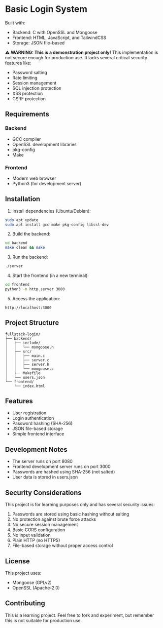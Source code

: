 # Basic Login System

Built with:
- Backend: C with OpenSSL and Mongoose
- Frontend: HTML, JavaScript, and TailwindCSS
- Storage: JSON file-based

⚠️ **WARNING: This is a demonstration project only!** 
This implementation is not secure enough for production use. It lacks several critical security features like:
- Password salting
- Rate limiting
- Session management
- SQL injection protection
- XSS protection
- CSRF protection

## Requirements

### Backend
- GCC compiler
- OpenSSL development libraries
- pkg-config
- Make

### Frontend
- Modern web browser
- Python3 (for development server)

## Installation

1. Install dependencies (Ubuntu/Debian):
```bash
sudo apt update
sudo apt install gcc make pkg-config libssl-dev
```

2. Build the backend:
```bash
cd backend
make clean && make
```

3. Run the backend:
```bash
./server
```

4. Start the frontend (in a new terminal):
```bash
cd frontend
python3 -m http.server 3000
```

5. Access the application:
```
http://localhost:3000
```

## Project Structure

```
fullstack-login/
├── backend/
│   ├── include/
│   │   └── mongoose.h
│   ├── src/
│   │   ├── main.c
│   │   ├── server.c
│   │   ├── server.h
│   │   └── mongoose.c
│   ├── Makefile
│   └── users.json
└── frontend/
    └── index.html
```

## Features
- User registration
- Login authentication
- Password hashing (SHA-256)
- JSON file-based storage
- Simple frontend interface

## Development Notes

- The server runs on port 8080
- Frontend development server runs on port 3000
- Passwords are hashed using SHA-256 (not salted)
- User data is stored in users.json

## Security Considerations

This project is for learning purposes only and has several security issues:
1. Passwords are stored using basic hashing without salting
2. No protection against brute force attacks
3. No secure session management
4. Basic CORS configuration
5. No input validation
6. Plain HTTP (no HTTPS)
7. File-based storage without proper access control

## License

This project uses:
- Mongoose (GPLv2)
- OpenSSL (Apache-2.0)

## Contributing

This is a learning project. Feel free to fork and experiment, but remember this is not suitable for production use.
